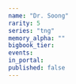 ```yaml
---
name: "Dr. Soong"
rarity: 5
series: "tng"
memory_alpha: ""
bigbook_tier:
events:
in_portal:
published: false
---
```

